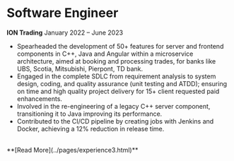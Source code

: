 # Software Engineer
**ION Trading**
January 2022 – June 2023
<br>

* Spearheaded the development of 50+ features for server and frontend components in C++, Java and Angular within a microservice architecture, aimed at booking and processing trades, for banks like UBS, Scotia, Mitsubishi, Pierpont, TD bank.
* Engaged in the complete SDLC from requirement analysis to system design, coding, and quality assurance (unit testing and ATDD); ensuring on time and high quality project delivery for 15+ client requested paid enhancements.
* Involved in the re-engineering of a legacy C++ server component, transitioning it to Java improving its performance.
* Contributed to the CI/CD pipeline by creating jobs with Jenkins and Docker, achieving a 12% reduction in release time.

<br>
**[Read More](../pages/experience3.html)**

<!-- **[<i class="fa-solid fa-circle-info"></i> Learn More](../pages/experience.html)** -->
